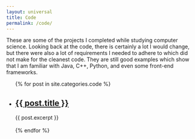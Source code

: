 ```yaml
---
layout: universal
title: Code
permalink: /code/
---
```

These are some of the projects I completed while studying computer science. Looking back at the code, there is certainly a lot I would change, but there were also a lot of requirements I needed to adhere to which did not make for the cleanest code. They are still good examples which show that I am familiar with Java, C++, Python, and even some front-end frameworks.
<ul>
  {% for post in site.categories.code %}
    <li>
      <h2><a href="{{ post.url }}">{{ post.title }}</a></h2>
      {{ post.excerpt }}
    </li>
    <br>
  {% endfor %}
</ul>